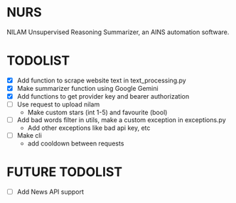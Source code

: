 # NURS
NILAM Unsupervised Reasoning Summarizer, an AINS automation software.

# TODOLIST
- [x] Add function to scrape website text in text_processing.py
- [x] Make summarizer function using Google Gemini
- [x] Add functions to get provider key and bearer authorization
- [ ] Use request to upload nilam
  - Make custom stars (int 1-5) and favourite (bool)
- [ ] Add bad words filter in utils, make a custom exception in exceptions.py
  - Add other exceptions like bad api key, etc
- [ ] Make cli
  - add cooldown between requests

# FUTURE TODOLIST
- [ ] Add News API support